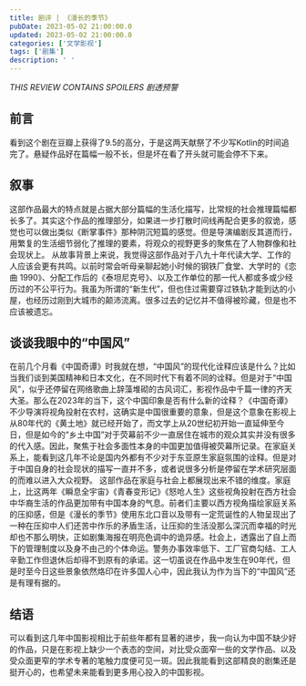 ```yaml
---
title: 剧评 | 《漫长的季节》
pubDate: 2023-05-02 21:00:00.0
updated: 2023-05-02 21:00:00.0
categories: ['文学影视']
tags: ['剧集']
description: ' '
---
```

*THIS REVIEW CONTAINS SPOILERS 剧透预警*
## 前言

看到这个剧在豆瓣上获得了9.5的高分，于是这两天献祭了不少写Kotlin的时间追完了。悬疑作品好在篇幅一般不长，但是坏在看了开头就可能会停不下来。

## 叙事
这部作品最大的特点就是占据大部分篇幅的生活化描写，比常规的社会推理篇幅都长多了。其实这个作品的推理部分，如果进一步打散时间线再配合更多的叙诡，感觉也可以做出类似《断掌事件》那种阴沉短篇的感觉。但是导演编剧反其道而行，用繁复的生活细节弱化了推理的要素，将观众的视野更多的聚焦在了人物群像和社会现状上。
从故事背景上来说，我觉得这部作品对于八九十年代读大学、工作的人应该会更有共鸣。以前时常会听母亲聊起她小时候的钢铁厂食堂、大学时的《恋曲 1990》、分配工作后的《泰坦尼克号》、以及工作单位的那一代人都或多或少经历过的不公平行为。我虽为所谓的“新生代”，但也住过需要穿过铁轨才能到达的小屋，也经历过刚到大城市的颠沛流离。很多过去的记忆并不值得被珍藏，但是也不应该被遗忘。

## 谈谈我眼中的“中国风”

在前几个月看《中国奇谭》时我就在想，“中国风”的现代化诠释应该是什么？比如当我们谈到美国精神和日本文化，在不同时代下有着不同的诠释。但是对于“中国风”，似乎还停留在网络歌曲上辞藻堆砌的古风词汇，影视作品中千篇一律的齐天大圣。那么在2023年的当下，这个中国印象是否有什么新的诠释？《中国奇谭》不少导演将视角投射在农村，这确实是中国很重要的意象，但是这个意象在影视上从80年代的《黄土地》就已经开始了，而文学上从20世纪初开始一直延伸至今日，但是如今的“乡土中国”对于荧幕前不少一直居住在城市的观众其实并没有很多的代入感。因此，聚焦于社会多面性本身的中国更加值得被荧幕所记录。在家庭关系上，能看到这几年不论是国内外都有不少对于东亚原生家庭氛围的诠释。但是对于中国自身的社会现状的描写一直并不多，或者说很多分析是停留在学术研究层面的而难以进入大众视野。
这部作品在家庭与社会上都展现出来不错的维度。家庭上，比这两年《瞬息全宇宙》《青春变形记》《怒呛人生》这些视角投射在西方社会中华裔生活的作品更加带有中国本身的气息。前者们主要以西方视角描绘家庭关系的压抑感，但是《漫长的季节》使用东北口音以及带有一定荒诞性的人物呈现出了一种在压抑中人们还苦中作乐的矛盾生活，让压抑的生活没那么深沉而幸福的时光却也不那么明快，正如剧集海报在明亮色调中的诡异感。社会上，透露出了自上而下的管理制度以及身不由己的个体命运。警务办事效率低下、工厂官商勾结、工人辛勤工作但退休后却得不到原有的承诺。这一切虽说在作品中发生在90年代，但是时至今日这些景象依然烙印在许多国人心中，因此我认为作为当下的“中国风”还是有理有据的。

## 结语

可以看到这几年中国影视相比于前些年都有显著的进步，我一向认为中国不缺少好的作品，只是在影视上缺少一个表态的空间，对比受众面窄一些的文学作品、以及受众面更窄的学术专著的笔触力度便可见一斑。因此我能看到这部精良的剧集还是挺开心的，也希望未来能看到更多用心投入的中国影视。